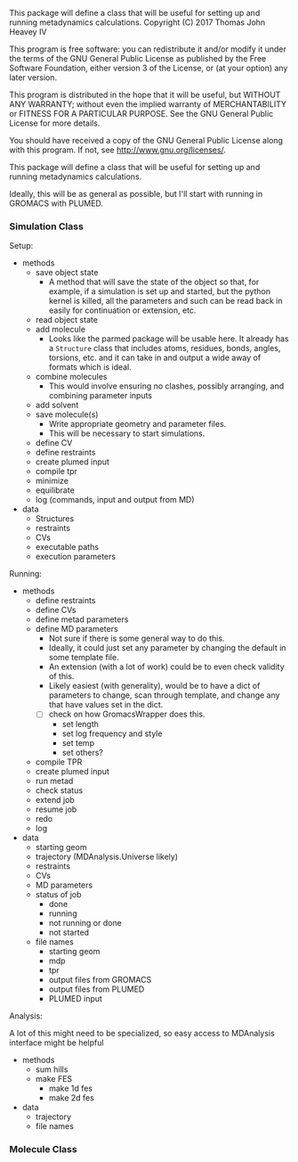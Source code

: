 This package will define a class that will be useful for setting up and running metadynamics calculations.
Copyright (C) 2017 Thomas John Heavey IV

This program is free software: you can redistribute it and/or modify
it under the terms of the GNU General Public License as published by
the Free Software Foundation, either version 3 of the License, or
(at your option) any later version.

This program is distributed in the hope that it will be useful,
but WITHOUT ANY WARRANTY; without even the implied warranty of
MERCHANTABILITY or FITNESS FOR A PARTICULAR PURPOSE.  See the
GNU General Public License for more details.

You should have received a copy of the GNU General Public License
along with this program.  If not, see <http://www.gnu.org/licenses/>.

This package will define a class that will be useful for setting up and running metadynamics calculations.

Ideally, this will be as general as possible, but I'll start with running in GROMACS with PLUMED.

### Simulation Class

Setup:

- methods
    - save object state
        - A method that will save the state of the object so that, for example, if a simulation is set up and started,
      but the python kernel is killed, all the parameters and such can be read back in easily for continuation
      or extension, etc.
    - read object state
    - add molecule
        - Looks like the parmed package will be usable here.
      It already has a `Structure` class that includes atoms, residues, bonds, angles, torsions, etc.
      and it can take in and output a wide away of formats which is ideal.
    - combine molecules
        - This would involve ensuring no clashes, possibly arranging, and combining parameter inputs
    - add solvent
    - save molecule(s)
        - Write appropriate geometry and parameter files.
        - This will be necessary to start simulations.
    - define CV
    - define restraints
    - create plumed input
    - compile tpr
    - minimize
    - equilibrate
    - log (commands, input and output from MD)
- data
    - Structures
    - restraints
    - CVs
    - executable paths
    - execution parameters


Running:

- methods
    - define restraints
    - define CVs
    - define metad parameters
    - define MD parameters
        - Not sure if there is some general way to do this.
        - Ideally, it could just set any parameter by changing the default in some template file.
        - An extension (with a lot of work) could be to even check validity of this.
        - Likely easiest (with generality), would be to have a dict of parameters to change,
          scan through template, and change any that have values set in the dict.
        - [ ] check on how GromacsWrapper does this.
          - set length
          - set log frequency and style
          - set temp
          - set others?
    - compile TPR
    - create plumed input
    - run metad
    - check status
    - extend job
    - resume job
    - redo
    - log
- data
    - starting geom
    - trajectory (MDAnalysis.Universe likely)
    - restraints
    - CVs
    - MD parameters
    - status of job
        - done
        - running
        - not running or done
        - not started
    - file names
        - starting geom
        - mdp
        - tpr
        - output files from GROMACS
        - output files from PLUMED
        - PLUMED input

Analysis:

A lot of this might need to be specialized, so easy access to MDAnalysis interface might be helpful

- methods
    - sum hills
    - make FES
        - make 1d fes
        - make 2d fes
- data
    - trajectory
    - file names


### Molecule Class


